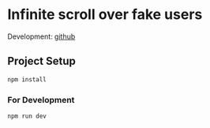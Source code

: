 # Infinite scroll over fake users

Development: [github](https://github.com/BZhandos/Infinite-Scroll-over-FakeUsers)


## Project Setup

```sh
npm install
```

### For Development

```sh
npm run dev
```

